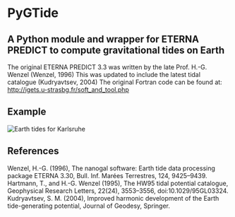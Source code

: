 # PyGTide
## A Python module and wrapper for ETERNA PREDICT to compute gravitational tides on Earth

The original ETERNA PREDICT 3.3 was written by the late Prof. H.-G. Wenzel (Wenzel, 1996)
This was updated to include the latest tidal catalogue (Kudryavtsev, 2004)
The original Fortran code can be found at: http://igets.u-strasbg.fr/soft_and_tool.php

## Example
![Earth tides for Karlsruhe](https://raw.githubusercontent.com/hydrogeoscience/pygtide/master/earth_tide_example.png)

## References

Wenzel, H.-G. (1996), The nanogal software: Earth tide data processing package ETERNA 3.30, Bull. Inf. Marées Terrestres, 124, 9425–9439.
Hartmann, T., and H.-G. Wenzel (1995), The HW95 tidal potential catalogue, Geophysical Research Letters, 22(24), 3553–3556, doi:10.1029/95GL03324.
Kudryavtsev, S. M. (2004), Improved harmonic development of the Earth tide-generating potential, Journal of Geodesy, Springer.

